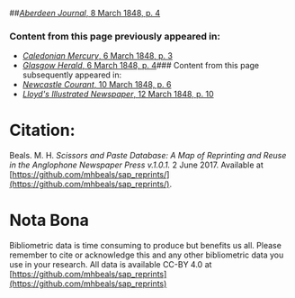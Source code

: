 ##[*Aberdeen Journal*, 8 March 1848, p. 4](https://mhbeals.github.io/sap_html/Aberdeen-Journal/Aberdeen-Journal-8-March-1848-p-4)

### Content from this page previously appeared in:
+ [*Caledonian Mercury*, 6 March 1848, p. 3](https://mhbeals.github.io/sap_html/Caledonian-Mercury/Caledonian-Mercury-6-March-1848-p-3)
+ [*Glasgow Herald*, 6 March 1848, p. 4](https://mhbeals.github.io/sap_html/Glasgow-Herald/Glasgow-Herald-6-March-1848-p-4)### Content from this page subsequently appeared in:
+ [*Newcastle Courant*, 10 March 1848, p. 6](https://mhbeals.github.io/sap_html/Newcastle-Courant/Newcastle-Courant-10-March-1848-p-6)
+ [*Lloyd's Illustrated Newspaper*, 12 March 1848, p. 10](https://mhbeals.github.io/sap_html/Lloyd's-Illustrated-Newspaper/Lloyd's-Illustrated-Newspaper-12-March-1848-p-10)
                    
# Citation: 

Beals. M. H. *Scissors and Paste Database: A Map of Reprinting and Reuse in the Anglophone Newspaper Press v.1.0.1.* 2 June 2017. Available at [https://github.com/mhbeals/sap_reprints/](https://github.com/mhbeals/sap_reprints/). 
                    
# Nota Bona

Bibliometric data is time consuming to produce but benefits us all. Please remember to cite or acknowledge this and any other bibliometric data you use in your research. All data is available CC-BY 4.0 at [https://github.com/mhbeals/sap_reprints](https://github.com/mhbeals/sap_reprints)
